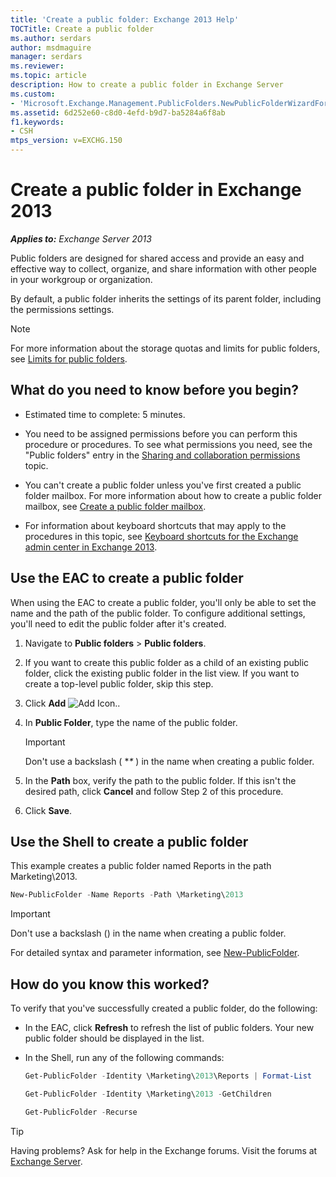 ```yaml
---
title: 'Create a public folder: Exchange 2013 Help'
TOCTitle: Create a public folder
ms.author: serdars
author: msdmaguire
manager: serdars
ms.reviewer:
ms.topic: article
description: How to create a public folder in Exchange Server
ms.custom:
- 'Microsoft.Exchange.Management.PublicFolders.NewPublicFolderWizardForm.NewPublicFolderWizardPage'
ms.assetid: 6d252e60-c8d0-4efd-b9d7-ba5284a6f8ab
f1.keywords:
- CSH
mtps_version: v=EXCHG.150
---
```


# Create a public folder in Exchange 2013

_**Applies to:** Exchange Server 2013_

Public folders are designed for shared access and provide an easy and effective way to collect, organize, and share information with other people in your workgroup or organization.

By default, a public folder inherits the settings of its parent folder, including the permissions settings.

> [!NOTE]
> For more information about the storage quotas and limits for public folders, see [Limits for public folders](limits-for-public-folders-exchange-2013-help.md).

## What do you need to know before you begin?

- Estimated time to complete: 5 minutes.

- You need to be assigned permissions before you can perform this procedure or procedures. To see what permissions you need, see the "Public folders" entry in the [Sharing and collaboration permissions](sharing-and-collaboration-permissions-exchange-2013-help.md) topic.

- You can't create a public folder unless you've first created a public folder mailbox. For more information about how to create a public folder mailbox, see [Create a public folder mailbox](create-public-folder-mailbox-exchange-2013-help.md).

- For information about keyboard shortcuts that may apply to the procedures in this topic, see [Keyboard shortcuts for the Exchange admin center in Exchange 2013](keyboard-shortcuts-in-the-exchange-admin-center-2013-help.md).

## Use the EAC to create a public folder

When using the EAC to create a public folder, you'll only be able to set the name and the path of the public folder. To configure additional settings, you'll need to edit the public folder after it's created.

1. Navigate to **Public folders** \> **Public folders**.

2. If you want to create this public folder as a child of an existing public folder, click the existing public folder in the list view. If you want to create a top-level public folder, skip this step.

3. Click **Add** ![Add Icon.](images/ITPro_EAC_AddIcon.gif).

4. In **Public Folder**, type the name of the public folder.

    > [!IMPORTANT]
    > Don't use a backslash ( **\** ) in the name when creating a public folder.

5. In the **Path** box, verify the path to the public folder. If this isn't the desired path, click **Cancel** and follow Step 2 of this procedure.

6. Click **Save**.

## Use the Shell to create a public folder

This example creates a public folder named Reports in the path Marketing\2013.

```powershell
New-PublicFolder -Name Reports -Path \Marketing\2013
```

> [!IMPORTANT]
> Don't use a backslash (\) in the name when creating a public folder.

For detailed syntax and parameter information, see [New-PublicFolder](/powershell/module/exchange/new-publicfolder).

## How do you know this worked?

To verify that you've successfully created a public folder, do the following:

- In the EAC, click **Refresh** to refresh the list of public folders. Your new public folder should be displayed in the list.

- In the Shell, run any of the following commands:

  ```powershell
  Get-PublicFolder -Identity \Marketing\2013\Reports | Format-List
  ```

  ```powershell
  Get-PublicFolder -Identity \Marketing\2013 -GetChildren
  ```

  ```powershell
  Get-PublicFolder -Recurse
  ```

> [!TIP]
> Having problems? Ask for help in the Exchange forums. Visit the forums at [Exchange Server](https://social.technet.microsoft.com/forums/office/home?category=exchangeserver).
